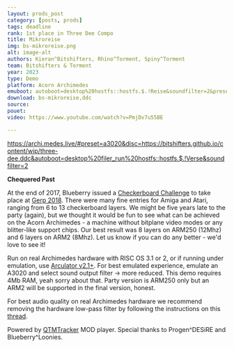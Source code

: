 ```yaml
---
layout: prods_post
category: [posts, prods]
tags: deadline
rank: 1st place in Three Dee Compo
title: Mikroreise
img: bs-mikroreise.png
alt: image-alt
authors: Kieran^Bitshifters, Rhino^Torment, Spiny^Torment
team: Bitshifters & Torment
year: 2023
type: Demo
platform: Acorn Archimedes
emuboot: autoboot=desktop%20hostfs::hostfs.$.!Reise&soundfilter=2&preset=a3020
download: bs-mikroreise,ddc
source: 
pouet: 
video: https://www.youtube.com/watch?v=PmjDv7u55BE

---
```

https://archi.medes.live/#preset=a3020&disc=https://bitshifters.github.io/content/wip/three-dee,ddc&autoboot=desktop%20filer_run%20hostfs::hostfs.$.!Verse&soundfilter=2

**Chequered Past**

At the end of 2017, Blueberry issued a [Checkerboard Challenge](https://www.pouet.net/topic.php?which=11224&page=1) to take place at [Gerp 2018](https://www.pouet.net/party.php?which=1655&when=2018). There were many fine entries for Amiga and Atari, ranging from 6 to 13 checkerboard layers. We might be five years late to the party (again), but we thought it would be fun to see what can be achieved on the Acorn Archimedes - a machine without bitplane video modes or any blitter-like support chips. Our best result was 8 layers on ARM250 (12Mhz) and 6 layers on ARM2 (8Mhz). Let us know if you can do any better - we'd love to see it!

Run on real Archimedes hardware with RISC OS 3.1 or 2, or if running under emulation, use [Arculator v2.1+](http://b-em.bbcmicro.com/arculator/). For best emulated experience, emulate an A3020 and select sound output filter -> more reduced. This demo requires 4Mb RAM, yeah sorry about that. Party version is ARM250 only but an ARM2 will be supported in the final version, honest.

For best audio quality on real Archimedes hardware we recommend removing the hardware low-pass filter by following the instructions on this [thread](https://stardot.org.uk/forums/viewtopic.php?f=16&t=13630).

Powered by [QTMTracker](http://www.pi-star.co.uk/qtm/) MOD player. Special thanks to Progen^DESiRE and Blueberry^Loonies.
